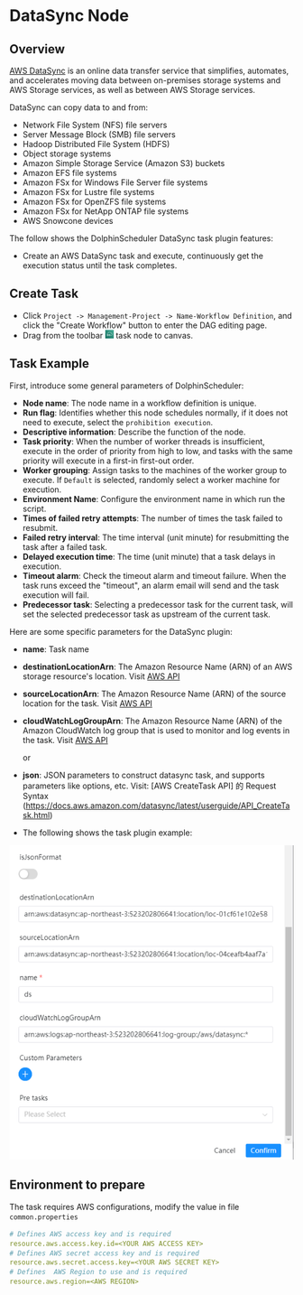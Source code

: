 # DataSync Node

## Overview

[AWS DataSync](https://console.aws.amazon.com/datasync/) is an online data transfer service that simplifies, automates, and accelerates moving data between on-premises storage systems and AWS Storage services, as well as between AWS Storage services.

DataSync can copy data to and from:

- Network File System (NFS) file servers
- Server Message Block (SMB) file servers
- Hadoop Distributed File System (HDFS)
- Object storage systems
- Amazon Simple Storage Service (Amazon S3) buckets
- Amazon EFS file systems
- Amazon FSx for Windows File Server file systems
- Amazon FSx for Lustre file systems
- Amazon FSx for OpenZFS file systems
- Amazon FSx for NetApp ONTAP file systems
- AWS Snowcone devices

The follow shows the DolphinScheduler DataSync task plugin features:

- Create an AWS DataSync task and execute, continuously get the execution status until the task completes.

## Create Task

- Click `Project -> Management-Project -> Name-Workflow Definition`, and click the "Create Workflow" button to enter the
  DAG editing page.
- Drag from the toolbar <img src="../../../../img/tasks/icons/datasync.png" width="15"/> task node to canvas.

## Task Example

First, introduce some general parameters of DolphinScheduler:

- **Node name**: The node name in a workflow definition is unique.
- **Run flag**: Identifies whether this node schedules normally, if it does not need to execute, select
  the `prohibition execution`.
- **Descriptive information**: Describe the function of the node.
- **Task priority**: When the number of worker threads is insufficient, execute in the order of priority from high
  to low, and tasks with the same priority will execute in a first-in first-out order.
- **Worker grouping**: Assign tasks to the machines of the worker group to execute. If `Default` is selected,
  randomly select a worker machine for execution.
- **Environment Name**: Configure the environment name in which run the script.
- **Times of failed retry attempts**: The number of times the task failed to resubmit.
- **Failed retry interval**: The time interval (unit minute) for resubmitting the task after a failed task.
- **Delayed execution time**: The time (unit minute) that a task delays in execution.
- **Timeout alarm**: Check the timeout alarm and timeout failure. When the task runs exceed the "timeout", an alarm
  email will send and the task execution will fail.
- **Predecessor task**: Selecting a predecessor task for the current task, will set the selected predecessor task as
  upstream of the current task.

Here are some specific parameters for the DataSync plugin:

- **name**: Task name
- **destinationLocationArn**: The Amazon Resource Name (ARN) of an AWS storage resource's location. Visit [AWS API](https://docs.aws.amazon.com/datasync/latest/userguide/API_CreateTask.html#DataSync-CreateTask-request-DestinationLocationArn)
- **sourceLocationArn**: The Amazon Resource Name (ARN) of the source location for the task. Visit [AWS API](https://docs.aws.amazon.com/datasync/latest/userguide/API_CreateTask.html#DataSync-CreateTask-request-SourceLocationArn)
- **cloudWatchLogGroupArn**: The Amazon Resource Name (ARN) of the Amazon CloudWatch log group that is used to monitor and log events in the task. Visit [AWS API](https://docs.aws.amazon.com/datasync/latest/userguide/API_CreateTask.html#DataSync-CreateTask-request-CloudWatchLogGroupArn)

  or

- **json**: JSON parameters to construct datasync task, and supports parameters like options, etc. Visit: [AWS CreateTask API] 的 Request Syntax (https://docs.aws.amazon.com/datasync/latest/userguide/API_CreateTask.html)

- The following shows the task plugin example:

![datasync](../../../../img/tasks/demo/datasync_task02.png)

## Environment to prepare

The task requires AWS configurations, modify the value in file `common.properties`

```yaml
# Defines AWS access key and is required
resource.aws.access.key.id=<YOUR AWS ACCESS KEY>
# Defines AWS secret access key and is required
resource.aws.secret.access.key=<YOUR AWS SECRET KEY>
# Defines  AWS Region to use and is required
resource.aws.region=<AWS REGION>
```